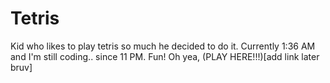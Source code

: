 # Tetris
Kid who likes to play tetris so much he decided to do it. Currently 1:36 AM and I'm still coding.. since 11 PM. Fun! Oh yea, (PLAY HERE!!!)[add link later bruv]